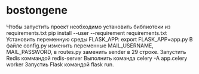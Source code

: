 # bostongene

Чтобы запустить проект необходимо установить библиотеки из requirements.txt
pip install --user --requirement requirements.txt
Установить переменную среды FLASK_APP:
export FLASK_APP=app.py
В файле config.py изменить переменные MAIL_USERNAME, MAIL_PASSWORD, в routes.py заменить sender в 29 строке.
Запустить Redis коммандой redis-server
Выполнить команда celery -A app.celery worker
Запустиь Flask командой flask run.
